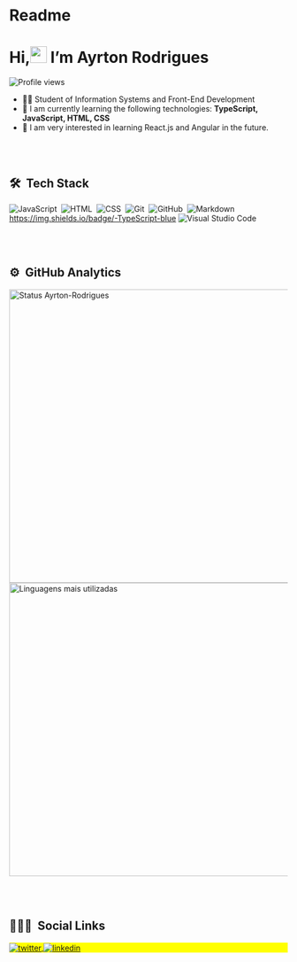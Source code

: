 # Readme
<h1 align="left">Hi,<img src="https://raw.githubusercontent.com/kaueMarques/kaueMarques/master/hi.gif" width="30px"> I’m Ayrton Rodrigues</h1>
<p align="left"> <img src="https://komarev.com/ghpvc/?username=Ayrton-Rodrigues&color=yellow" alt="Profile views" /> </p>

- 👨‍💻 Student of Information Systems and Front-End Development
- 🌱 I am currently learning the following technologies: **TypeScript, JavaScript, HTML, CSS**
- 👀 I am very interested in learning React.js and Angular in the future.

<br><br>
## 🛠 &nbsp;Tech Stack

![JavaScript](https://img.shields.io/badge/-JavaScript-05122A?style=flat&logo=javascript)&nbsp;
![HTML](https://img.shields.io/badge/-HTML-05122A?style=flat&logo=HTML5)&nbsp;
![CSS](https://img.shields.io/badge/-CSS-05122A?style=flat&logo=CSS3&logoColor=1572B6)&nbsp;
![Git](https://img.shields.io/badge/-Git-05122A?style=flat&logo=git)&nbsp;
![GitHub](https://img.shields.io/badge/-GitHub-05122A?style=flat&logo=github)&nbsp;
![Markdown](https://img.shields.io/badge/-Markdown-05122A?style=flat&logo=markdown)&nbsp;
https://img.shields.io/badge/-TypeScript-blue
![Visual Studio Code](https://img.shields.io/badge/-Visual%20Studio%20Code-05122A?style=flat&logo=visual-studio-code&logoColor=007ACC)&nbsp;


<br><br>

## ⚙️ &nbsp;GitHub Analytics

<p align="left">
<img width="530em" src="https://github-readme-stats.vercel.app/api?username=Ayrton-Rodrigues&show_icons=true&theme=vision-friendly-dark" alt="Status Ayrton-Rodrigues"/>
<img width="530em" src="https://github-readme-stats.vercel.app/api/top-langs/?username=Ayrton-Rodrigues&layout=compact&theme=vision-friendly-dark" alt="Linguagens mais utilizadas"/>
</p>

<br><br>

## 👨🏽‍🦲 &nbsp;Social Links

<p align="left" style="background:yellow">

<a href="https://twitter.com/ayrtonnot" target="_blank">
  <img align="center" src="https://img.shields.io/badge/Twitter-1DA1F2?style=for-the-badge&logo=twitter&logoColor=white" alt="twitter"/>  
</a>
<a href="https://linkedin.com/in/ayrton-rodrigues-879223188" target="_blank">
  <img align="center" src="https://img.shields.io/badge/LinkedIn-0077B5?style=for-the-badge&logo=linkedin&logoColor=white" alt="linkedin"/>
</a>
</p>







<!-- 
- 👋 Hi, I’m @Ayrton-Rodrigues
- 👀 I’m interested in ...
- 🌱 I’m currently learning ...
- 💞️ I’m looking to collaborate on ...
- 📫 How to reach me ...


Ayrton-Rodrigues/Ayrton-Rodrigues is a ✨ special ✨ repository because its `README.md` (this file) appears on your GitHub profile.
You can click the Preview link to take a look at your changes. -->

